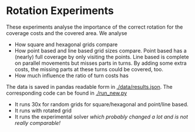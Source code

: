 # Rotation Experiments

These experiments analyse the importance of the correct rotation for the
coverage costs and the covered area. We analyse

- How square and hexagonal grids compare
- How point based and line based grid sizes compare. Point based has a (nearly)
  full coverage by only visiting the points. Line based is complete on parallel
  movements but misses parts in turns. By adding some extra costs, the missing
  parts at these turns could be covered, too.
- How much influence the ratio of turn costs has

The data is saved in pandas readable form in
[./data/results.json](./data/results.json). The corresponding code can be found
in [./run_new.py](./run_new.py)

- It runs 30x for random grids for square/hexagonal and point/line based.
- It runs with rotated grid
- It runs the experimental solver _which probably changed a lot and is not
  really comparable!_
